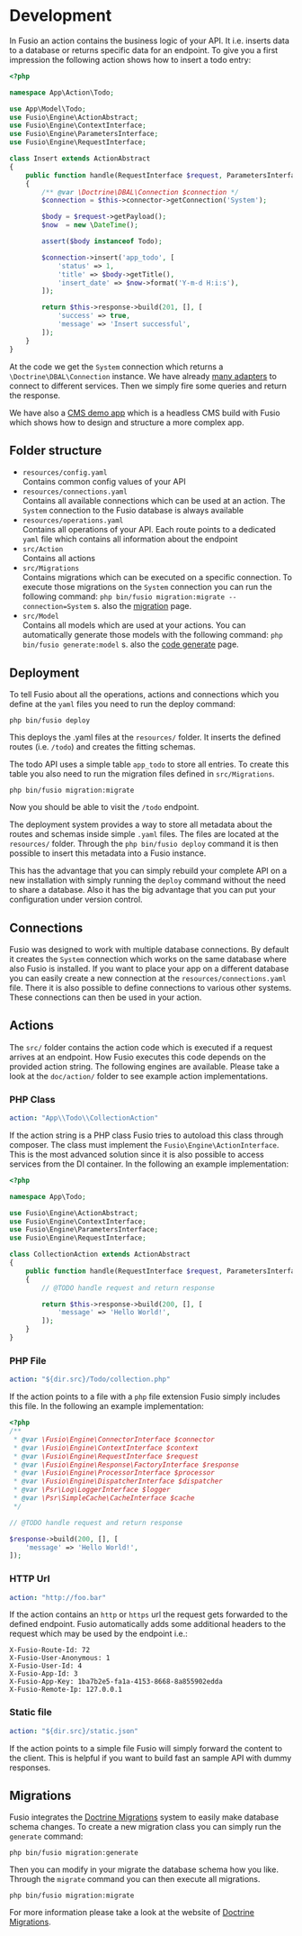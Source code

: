 
# Development

In Fusio an action contains the business logic of your API. It i.e. inserts data to a database or returns specific data
for an endpoint. To give you a first impression the following action shows how to insert a todo entry:

```php
<?php

namespace App\Action\Todo;

use App\Model\Todo;
use Fusio\Engine\ActionAbstract;
use Fusio\Engine\ContextInterface;
use Fusio\Engine\ParametersInterface;
use Fusio\Engine\RequestInterface;

class Insert extends ActionAbstract
{
    public function handle(RequestInterface $request, ParametersInterface $configuration, ContextInterface $context)
    {
        /** @var \Doctrine\DBAL\Connection $connection */
        $connection = $this->connector->getConnection('System');

        $body = $request->getPayload();
        $now  = new \DateTime();

        assert($body instanceof Todo);

        $connection->insert('app_todo', [
            'status' => 1,
            'title' => $body->getTitle(),
            'insert_date' => $now->format('Y-m-d H:i:s'),
        ]);

        return $this->response->build(201, [], [
            'success' => true,
            'message' => 'Insert successful',
        ]);
    }
}

```

At the code we get the `System` connection which returns a `\Doctrine\DBAL\Connection` instance. We have already
[many adapters](https://www.fusio-project.org/adapter) to connect to different services. Then we simply fire some
queries and return the response.

We have also a [CMS demo app](https://github.com/apioo/fusio-sample-cms) which is a headless CMS build with Fusio
which shows how to design and structure a more complex app.

## Folder structure

* `resources/config.yaml`  
  Contains common config values of your API
* `resources/connections.yaml`  
  Contains all available connections which can be used at an action. The `System` connection to the Fusio database is
  always available
* `resources/operations.yaml`  
  Contains all operations of your API. Each route points to a dedicated `yaml` file which contains all information about
  the endpoint
* `src/Action`  
  Contains all actions
* `src/Migrations`  
  Contains migrations which can be executed on a specific connection. To execute those migrations on the `System`
  connection you can run the following command: `php bin/fusio migration:migrate --connection=System`
  s. also the [migration](./migration.md) page.
* `src/Model`  
  Contains all models which are used at your actions. You can automatically generate those models with the
  following command: `php bin/fusio generate:model` s. also the [code generate](./code_generate.md) page.

## Deployment

To tell Fusio about all the operations, actions and connections which you define at the `yaml` files you need to run the
deploy command:

```
php bin/fusio deploy
```

This deploys the .yaml files at the `resources/` folder. It inserts the defined routes (i.e. `/todo`) and creates the
fitting schemas.

The todo API uses a simple table `app_todo` to store all entries. To create this table you also need to run the
migration files defined in `src/Migrations`.

```
php bin/fusio migration:migrate
```

Now you should be able to visit the `/todo` endpoint.

The deployment system provides a way to store all metadata about the routes and schemas inside simple `.yaml` files. The
files are located at the `resources/` folder. Through the `php bin/fusio deploy` command it is then possible to insert
this metadata into a Fusio instance.

This has the advantage that you can simply rebuild your complete API on a new installation with simply running the
`deploy` command without the need to share a database. Also it has the big advantage that you can put your configuration
under version control.

## Connections

Fusio was designed to work with multiple database connections. By default it creates the `System` connection which works
on the same database where also Fusio is installed. If you want to place your app on a different database you can easily
create a new connection at the `resources/connections.yaml` file. There it is also possible to define connections to
various other systems. These connections can then be used in your action.

## Actions

The `src/` folder contains the action code which is executed if a request arrives at an endpoint. How Fusio executes
this code depends on the provided action string. The following engines are available. Please take a look at the
`doc/action/` folder to see example action implementations.

### PHP Class

```yaml
action: "App\\Todo\\CollectionAction"
```

If the action string is a PHP class Fusio tries to autoload this class through composer. The class must implement the
`Fusio\Engine\ActionInterface`. This is the most advanced solution since it is also possible to access services from the
DI container. In the following an example implementation:

```php
<?php

namespace App\Todo;

use Fusio\Engine\ActionAbstract;
use Fusio\Engine\ContextInterface;
use Fusio\Engine\ParametersInterface;
use Fusio\Engine\RequestInterface;

class CollectionAction extends ActionAbstract
{
    public function handle(RequestInterface $request, ParametersInterface $configuration, ContextInterface $context)
    {
        // @TODO handle request and return response

        return $this->response->build(200, [], [
            'message' => 'Hello World!',
        ]);
    }
}
```

### PHP File

```yaml
action: "${dir.src}/Todo/collection.php"
```

If the action points to a file with a `php` file extension Fusio simply includes this file. In the following an example
implementation:

```php
<?php
/**
 * @var \Fusio\Engine\ConnectorInterface $connector
 * @var \Fusio\Engine\ContextInterface $context
 * @var \Fusio\Engine\RequestInterface $request
 * @var \Fusio\Engine\Response\FactoryInterface $response
 * @var \Fusio\Engine\ProcessorInterface $processor
 * @var \Fusio\Engine\DispatcherInterface $dispatcher
 * @var \Psr\Log\LoggerInterface $logger
 * @var \Psr\SimpleCache\CacheInterface $cache
 */

// @TODO handle request and return response

$response->build(200, [], [
    'message' => 'Hello World!',
]);
```

### HTTP Url

```yaml
action: "http://foo.bar"
```

If the action contains an `http` or `https` url the request gets forwarded to the defined endpoint. Fusio automatically
adds some additional headers to the request which may be used by the endpoint i.e.:

```http
X-Fusio-Route-Id: 72
X-Fusio-User-Anonymous: 1
X-Fusio-User-Id: 4
X-Fusio-App-Id: 3
X-Fusio-App-Key: 1ba7b2e5-fa1a-4153-8668-8a855902edda
X-Fusio-Remote-Ip: 127.0.0.1
```

### Static file

```yaml
action: "${dir.src}/static.json"
```

If the action points to a simple file Fusio will simply forward the content to the client. This is helpful if you want
to build fast an sample API with dummy responses.

## Migrations

Fusio integrates the [Doctrine Migrations](https://www.doctrine-project.org/projects/migrations.html) system to easily
make database schema changes. To create a new migration class you can simply run the `generate` command:

```
php bin/fusio migration:generate
```

Then you can modify in your migrate the database schema how you like. Through the `migrate` command you can then execute
all migrations.

```
php bin/fusio migration:migrate
```

For more information please take a look at the website of [Doctrine Migrations](https://www.doctrine-project.org/projects/migrations.html).
